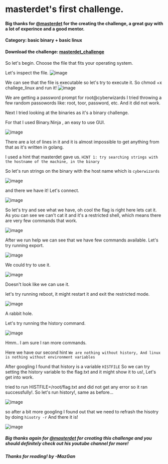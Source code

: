 # masterdet's first challenge.
 
#### Big thanks for [@masterdet](https://www.youtube.com/channel/UC66idcoWzeZ_AsTnYr3L37g/featured) for the creating the challenge, a great guy with a lot of experince and a good mentor.

#### Category: basic binary + basic linux
 
#### Download the challenge: [masterdet_challenge](https://drive.google.com/file/d/1hLfEf8c-VrA-j7meXcO4Lzi_u4Pk2BUP/view)
 
So let's begin.
Choose the file that fits your operating system.

Let's inspect the file.
![image](https://user-images.githubusercontent.com/69927215/90821653-eb640e00-e33b-11ea-878c-66ab52452d9e.png)

We can see that the file is executable so let's try to execute it.
So chmod +x challege_linux and run it!
![image](https://user-images.githubusercontent.com/69927215/90821787-21a18d80-e33c-11ea-822b-dc12d13b29e0.png)

We are getting a password prompt for root@cyberwizards
I tried throwing a few random passowords like: root, toor, password, etc. And it did not work.

Next I tried looking at the binaries as it's a binary challenge.

For that I used Binary.Ninja , an easy to use GUI.

![image](https://user-images.githubusercontent.com/69927215/90822121-a2608980-e33c-11ea-9ee9-206005b3ae81.png)

There are a lot of lines in it and it is almost impossible to get anything from that as it's written in golang.

I used a hint that masterdet gave us.
`HINT 1: try searching strings with the hostname of the machine, in the binary`

So let's run strings on the binary with the host name which is `cyberwizards`

![image](https://user-images.githubusercontent.com/69927215/90823013-f5870c00-e33d-11ea-91eb-97a5e9c94f44.png)

and there we have it! Let's connect.

![image](https://user-images.githubusercontent.com/69927215/90823135-28c99b00-e33e-11ea-9584-32f06f6a66b1.png)

So let's try and see what we have, oh cool the flag is right here lets cat it.
As you can see we can't cat it and it's a restricted shell, which means there are very few commands that work.

![image](https://user-images.githubusercontent.com/69927215/90823293-59a9d000-e33e-11ea-81ac-aa05604e3139.png)

After we run help we can see that we have few commands available.
Let's try running export.

![image](https://user-images.githubusercontent.com/69927215/90823422-8958d800-e33e-11ea-9f12-d1bb1cf8cc99.png)

We could try to use it.

![image](https://user-images.githubusercontent.com/69927215/90823669-ea80ab80-e33e-11ea-8bc0-48a6bf66c711.png)

Doesn't look like we can use it.

let's try running reboot, it might restart it and exit the restricted mode.

![image](https://user-images.githubusercontent.com/69927215/90823752-0dab5b00-e33f-11ea-8d82-346c527176c8.png)

A rabbit hole.

Let's try running the history command.

![image](https://user-images.githubusercontent.com/69927215/90823814-2451b200-e33f-11ea-8ea9-ede8025fb4bb.png)

Hmm.. I am sure I ran more commands.

Here we have our second hint `We are nothing without history, And linux is nothing without environment variables `

After googling I found that history is a variable `HISTFILE`
So we can try setting the history variable to the flag.txt and it might show it to us!, Let's get into work.

tried to run HISTFILE=/root/flag.txt and did not get any error so it ran successfully!.
So let's run history!, same as before...

![image](https://user-images.githubusercontent.com/69927215/90824330-ef922a80-e33f-11ea-9d39-4f14360dcf94.png)

so after a bit more googling I found out that we need to refrash the hisotry by doing `hisotry -r`
And there it is!

![image](https://user-images.githubusercontent.com/69927215/90824529-3b44d400-e340-11ea-9db5-ca1cc59f24f1.png)

##### Big thanks again for [@masterdet](https://www.youtube.com/channel/UC66idcoWzeZ_AsTnYr3L37g/featured) for creating this challenge and you should definitely check out his youtube channel for more!
##### Thanks for reading! by -MazGan


